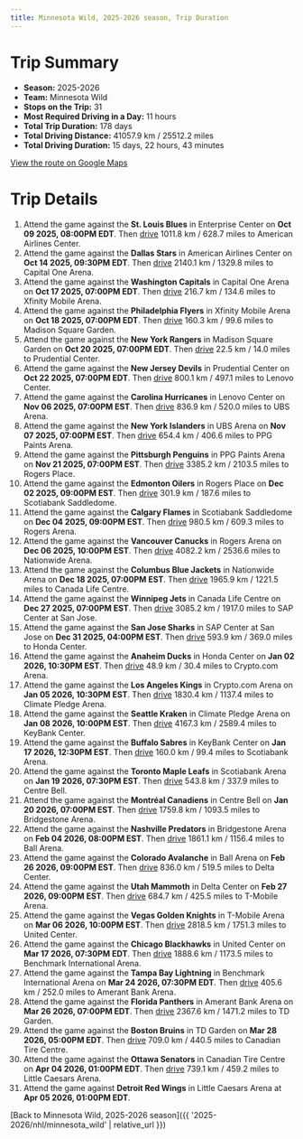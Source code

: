 ```yaml
---
title: Minnesota Wild, 2025-2026 season, Trip Duration
---
```


# Trip Summary
- **Season:** 2025-2026
- **Team:** Minnesota Wild
- **Stops on the Trip:** 31
- **Most Required Driving in a Day:** 11 hours
- **Total Trip Duration:** 178 days
- **Total Driving Distance:** 41057.9 km / 25512.2 miles
- **Total Driving Duration:** 15 days, 22 hours, 43 minutes

[View the route on Google Maps](https://www.google.com/maps/dir/Enterprise+Center+St.+Louis/American+Airlines+Center+Dallas/Capital+One+Arena+Washington/Xfinity+Mobile+Arena+Philadelphia/Madison+Square+Garden+New+York/Prudential+Center+New+Jersey/Lenovo+Center+Carolina/UBS+Arena+New+York/PPG+Paints+Arena+Pittsburgh/Rogers+Place+Edmonton/Scotiabank+Saddledome+Calgary/Rogers+Arena+Vancouver/Nationwide+Arena+Columbus/Canada+Life+Centre+Winnipeg/SAP+Center+at+San+Jose+San+Jose/Honda+Center+Anaheim/Crypto.com+Arena+Los+Angeles/Climate+Pledge+Arena+Seattle/KeyBank+Center+Buffalo/Scotiabank+Arena+Toronto/Centre+Bell+Montréal/Bridgestone+Arena+Nashville/Ball+Arena+Colorado/Delta+Center+Utah/T-Mobile+Arena+Vegas/United+Center+Chicago/Benchmark+International+Arena+Tampa+Bay/Amerant+Bank+Arena+Florida/TD+Garden+Boston/Canadian+Tire+Centre+Ottawa/Little+Caesars+Arena+Detroit)

# Trip Details
1. Attend the game against the **St. Louis Blues** in Enterprise Center on **Oct 09 2025, 08:00PM EDT**. Then [drive](https://www.google.com/maps/dir/Enterprise+Center+St.+Louis/American+Airlines+Center+Dallas) 1011.8 km / 628.7 miles to American Airlines Center.
2. Attend the game against the **Dallas Stars** in American Airlines Center on **Oct 14 2025, 09:30PM EDT**. Then [drive](https://www.google.com/maps/dir/American+Airlines+Center+Dallas/Capital+One+Arena+Washington) 2140.1 km / 1329.8 miles to Capital One Arena.
3. Attend the game against the **Washington Capitals** in Capital One Arena on **Oct 17 2025, 07:00PM EDT**. Then [drive](https://www.google.com/maps/dir/Capital+One+Arena+Washington/Xfinity+Mobile+Arena+Philadelphia) 216.7 km / 134.6 miles to Xfinity Mobile Arena.
4. Attend the game against the **Philadelphia Flyers** in Xfinity Mobile Arena on **Oct 18 2025, 07:00PM EDT**. Then [drive](https://www.google.com/maps/dir/Xfinity+Mobile+Arena+Philadelphia/Madison+Square+Garden+New+York) 160.3 km / 99.6 miles to Madison Square Garden.
5. Attend the game against the **New York Rangers** in Madison Square Garden on **Oct 20 2025, 07:00PM EDT**. Then [drive](https://www.google.com/maps/dir/Madison+Square+Garden+New+York/Prudential+Center+New+Jersey) 22.5 km / 14.0 miles to Prudential Center.
6. Attend the game against the **New Jersey Devils** in Prudential Center on **Oct 22 2025, 07:00PM EDT**. Then [drive](https://www.google.com/maps/dir/Prudential+Center+New+Jersey/Lenovo+Center+Carolina) 800.1 km / 497.1 miles to Lenovo Center.
7. Attend the game against the **Carolina Hurricanes** in Lenovo Center on **Nov 06 2025, 07:00PM EST**. Then [drive](https://www.google.com/maps/dir/Lenovo+Center+Carolina/UBS+Arena+New+York) 836.9 km / 520.0 miles to UBS Arena.
8. Attend the game against the **New York Islanders** in UBS Arena on **Nov 07 2025, 07:00PM EST**. Then [drive](https://www.google.com/maps/dir/UBS+Arena+New+York/PPG+Paints+Arena+Pittsburgh) 654.4 km / 406.6 miles to PPG Paints Arena.
9. Attend the game against the **Pittsburgh Penguins** in PPG Paints Arena on **Nov 21 2025, 07:00PM EST**. Then [drive](https://www.google.com/maps/dir/PPG+Paints+Arena+Pittsburgh/Rogers+Place+Edmonton) 3385.2 km / 2103.5 miles to Rogers Place.
10. Attend the game against the **Edmonton Oilers** in Rogers Place on **Dec 02 2025, 09:00PM EST**. Then [drive](https://www.google.com/maps/dir/Rogers+Place+Edmonton/Scotiabank+Saddledome+Calgary) 301.9 km / 187.6 miles to Scotiabank Saddledome.
11. Attend the game against the **Calgary Flames** in Scotiabank Saddledome on **Dec 04 2025, 09:00PM EST**. Then [drive](https://www.google.com/maps/dir/Scotiabank+Saddledome+Calgary/Rogers+Arena+Vancouver) 980.5 km / 609.3 miles to Rogers Arena.
12. Attend the game against the **Vancouver Canucks** in Rogers Arena on **Dec 06 2025, 10:00PM EST**. Then [drive](https://www.google.com/maps/dir/Rogers+Arena+Vancouver/Nationwide+Arena+Columbus) 4082.2 km / 2536.6 miles to Nationwide Arena.
13. Attend the game against the **Columbus Blue Jackets** in Nationwide Arena on **Dec 18 2025, 07:00PM EST**. Then [drive](https://www.google.com/maps/dir/Nationwide+Arena+Columbus/Canada+Life+Centre+Winnipeg) 1965.9 km / 1221.5 miles to Canada Life Centre.
14. Attend the game against the **Winnipeg Jets** in Canada Life Centre on **Dec 27 2025, 07:00PM EST**. Then [drive](https://www.google.com/maps/dir/Canada+Life+Centre+Winnipeg/SAP+Center+at+San+Jose+San+Jose) 3085.2 km / 1917.0 miles to SAP Center at San Jose.
15. Attend the game against the **San Jose Sharks** in SAP Center at San Jose on **Dec 31 2025, 04:00PM EST**. Then [drive](https://www.google.com/maps/dir/SAP+Center+at+San+Jose+San+Jose/Honda+Center+Anaheim) 593.9 km / 369.0 miles to Honda Center.
16. Attend the game against the **Anaheim Ducks** in Honda Center on **Jan 02 2026, 10:30PM EST**. Then [drive](https://www.google.com/maps/dir/Honda+Center+Anaheim/Crypto.com+Arena+Los+Angeles) 48.9 km / 30.4 miles to Crypto.com Arena.
17. Attend the game against the **Los Angeles Kings** in Crypto.com Arena on **Jan 05 2026, 10:30PM EST**. Then [drive](https://www.google.com/maps/dir/Crypto.com+Arena+Los+Angeles/Climate+Pledge+Arena+Seattle) 1830.4 km / 1137.4 miles to Climate Pledge Arena.
18. Attend the game against the **Seattle Kraken** in Climate Pledge Arena on **Jan 08 2026, 10:00PM EST**. Then [drive](https://www.google.com/maps/dir/Climate+Pledge+Arena+Seattle/KeyBank+Center+Buffalo) 4167.3 km / 2589.4 miles to KeyBank Center.
19. Attend the game against the **Buffalo Sabres** in KeyBank Center on **Jan 17 2026, 12:30PM EST**. Then [drive](https://www.google.com/maps/dir/KeyBank+Center+Buffalo/Scotiabank+Arena+Toronto) 160.0 km / 99.4 miles to Scotiabank Arena.
20. Attend the game against the **Toronto Maple Leafs** in Scotiabank Arena on **Jan 19 2026, 07:30PM EST**. Then [drive](https://www.google.com/maps/dir/Scotiabank+Arena+Toronto/Centre+Bell+Montréal) 543.8 km / 337.9 miles to Centre Bell.
21. Attend the game against the **Montréal Canadiens** in Centre Bell on **Jan 20 2026, 07:00PM EST**. Then [drive](https://www.google.com/maps/dir/Centre+Bell+Montréal/Bridgestone+Arena+Nashville) 1759.8 km / 1093.5 miles to Bridgestone Arena.
22. Attend the game against the **Nashville Predators** in Bridgestone Arena on **Feb 04 2026, 08:00PM EST**. Then [drive](https://www.google.com/maps/dir/Bridgestone+Arena+Nashville/Ball+Arena+Colorado) 1861.1 km / 1156.4 miles to Ball Arena.
23. Attend the game against the **Colorado Avalanche** in Ball Arena on **Feb 26 2026, 09:00PM EST**. Then [drive](https://www.google.com/maps/dir/Ball+Arena+Colorado/Delta+Center+Utah) 836.0 km / 519.5 miles to Delta Center.
24. Attend the game against the **Utah Mammoth** in Delta Center on **Feb 27 2026, 09:00PM EST**. Then [drive](https://www.google.com/maps/dir/Delta+Center+Utah/T-Mobile+Arena+Vegas) 684.7 km / 425.5 miles to T-Mobile Arena.
25. Attend the game against the **Vegas Golden Knights** in T-Mobile Arena on **Mar 06 2026, 10:00PM EST**. Then [drive](https://www.google.com/maps/dir/T-Mobile+Arena+Vegas/United+Center+Chicago) 2818.5 km / 1751.3 miles to United Center.
26. Attend the game against the **Chicago Blackhawks** in United Center on **Mar 17 2026, 07:30PM EDT**. Then [drive](https://www.google.com/maps/dir/United+Center+Chicago/Benchmark+International+Arena+Tampa+Bay) 1888.6 km / 1173.5 miles to Benchmark International Arena.
27. Attend the game against the **Tampa Bay Lightning** in Benchmark International Arena on **Mar 24 2026, 07:30PM EDT**. Then [drive](https://www.google.com/maps/dir/Benchmark+International+Arena+Tampa+Bay/Amerant+Bank+Arena+Florida) 405.6 km / 252.0 miles to Amerant Bank Arena.
28. Attend the game against the **Florida Panthers** in Amerant Bank Arena on **Mar 26 2026, 07:00PM EDT**. Then [drive](https://www.google.com/maps/dir/Amerant+Bank+Arena+Florida/TD+Garden+Boston) 2367.6 km / 1471.2 miles to TD Garden.
29. Attend the game against the **Boston Bruins** in TD Garden on **Mar 28 2026, 05:00PM EDT**. Then [drive](https://www.google.com/maps/dir/TD+Garden+Boston/Canadian+Tire+Centre+Ottawa) 709.0 km / 440.5 miles to Canadian Tire Centre.
30. Attend the game against the **Ottawa Senators** in Canadian Tire Centre on **Apr 04 2026, 01:00PM EDT**. Then [drive](https://www.google.com/maps/dir/Canadian+Tire+Centre+Ottawa/Little+Caesars+Arena+Detroit) 739.1 km / 459.2 miles to Little Caesars Arena.
31. Attend the game against **Detroit Red Wings** in Little Caesars Arena at **Apr 05 2026, 01:00PM EDT**.

[Back to Minnesota Wild, 2025-2026 season]({{ '2025-2026/nhl/minnesota_wild' | relative_url }})
